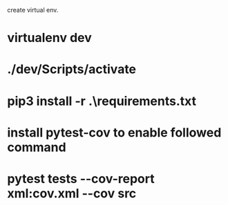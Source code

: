 
create virtual env.
# virtualenv dev
# ./dev/Scripts/activate


# pip3 install -r .\requirements.txt

# install pytest-cov to enable followed command
# pytest tests --cov-report xml:cov.xml --cov src
